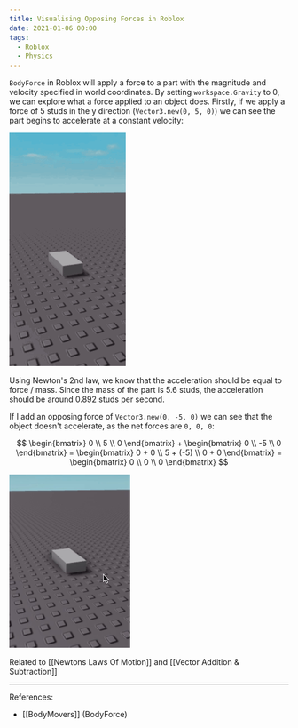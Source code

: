 ```yaml
---
title: Visualising Opposing Forces in Roblox
date: 2021-01-06 00:00
tags:
  - Roblox
  - Physics
---
```


`BodyForce` in Roblox will apply a force to a part with the magnitude and velocity specified in world coordinates. By setting `workspace.Gravity` to 0, we can explore what a force applied to an object does. Firstly, if we apply a force of 5 studs in the y direction (`Vector3.new(0, 5, 0)`) we can see the part begins to accelerate at a constant velocity:
    
![y-axis bodyforce](./_media/bodyforce-yaxis.gif)
         
Using Newton's 2nd law, we know that the acceleration should be equal to force / mass. Since the mass of the part is 5.6 studs, the acceleration should be around 0.892 studs per second.

If I add an opposing force of `Vector3.new(0, -5, 0)` we can see that the object doesn't accelerate, as the net forces are `0, 0, 0`:

$$
\begin{bmatrix} 0 \\ 5 \\ 0 \end{bmatrix} + \begin{bmatrix} 0 \\ -5 \\ 0 \end{bmatrix} = \begin{bmatrix} 0 + 0 \\ 5 + (-5) \\ 0 + 0 \end{bmatrix} = \begin{bmatrix} 0 \\ 0 \\ 0 \end{bmatrix}
$$

![y-axis bodyforce](./_media/bodyforce-yaxis-equal-net-forces.gif)

Related to [[Newtons Laws Of Motion]] and [[Vector Addition & Subtraction]]

---

References:
* [[BodyMovers]] (BodyForce)